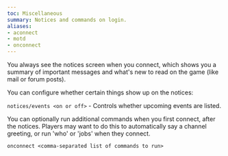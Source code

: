 ```yaml
---
toc: Miscellaneous
summary: Notices and commands on login.
aliases:
- aconnect
- motd
- onconnect
---
```


You always see the notices screen when you connect, which shows you a summary of important messages and what's new to read on the game (like mail or forum posts).

You can configure whether certain things show up on the notices:

`notices/events <on or off>` - Controls whether upcoming events are listed.

You can optionally run additional commands when you first connect, after the notices.  Players may want to do this to automatically say a channel greeting, or run 'who' or 'jobs' when they connect.

`onconnect <comma-separated list of commands to run>`